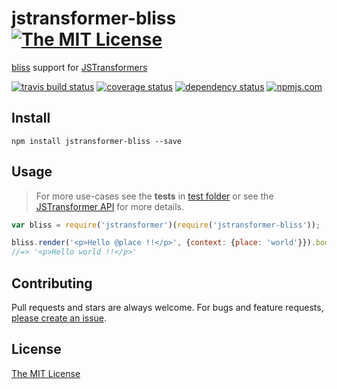 # jstransformer-bliss [![The MIT License][license-img]][license-url]

[bliss](https://github.com/cstivers78/bliss) support for [JSTransformers][jstransformers-url]

[![travis build status][travis-img]][travis-url] [![coverage status][coveralls-img]][coveralls-url] [![dependency status][david-img]][david-url] [![npmjs.com][npmjs-img]][npmjs-url]


## Install
```
npm install jstransformer-bliss --save
```


## Usage
> For more use-cases see the **tests** in [test folder](./test) or see the [JSTransformer API](http://github.com/jstransformers/jstransformer#api) for more details.

```js
var bliss = require('jstransformer')(require('jstransformer-bliss'));

bliss.render('<p>Hello @place !!</p>', {context: {place: 'world'}}).body
//=> '<p>Hello world !!</p>'
```


## Contributing
Pull requests and stars are always welcome. For bugs and feature requests, [please create an issue](https://github.com/jstransformers/jstransformer-bliss/issues/new).


## License
[The MIT License][license-url]


[npmjs-url]: https://www.npmjs.com/package/jstransformer-bliss
[npmjs-img]: https://img.shields.io/npm/v/jstransformer-bliss.svg

[license-url]: ./LICENSE
[license-img]: https://img.shields.io/badge/license-MIT-blue.svg

[travis-url]: https://travis-ci.org/jstransformers/jstransformer-bliss
[travis-img]: https://img.shields.io/travis/jstransformers/jstransformer-bliss.svg

[coveralls-url]: https://coveralls.io/r/jstransformers/jstransformer-bliss
[coveralls-img]: https://img.shields.io/coveralls/jstransformers/jstransformer-bliss.svg

[david-url]: https://david-dm.org/jstransformers/jstransformer-bliss
[david-img]: https://img.shields.io/david/jstransformers/jstransformer-bliss.svg

[jstransformers-url]: http://github.com/jstransformers
